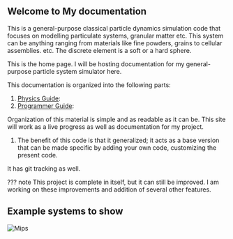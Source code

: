 ## Welcome to My documentation

This is a general-purpose classical particle dynamics simulation code that focuses on modelling particulate systems, granular matter etc. This system can be anything ranging from materials like fine powders, grains to cellular assemblies. etc.
The discrete element is a soft or a hard sphere.

This is the home page.
I will be hosting documentation for my general-purpose particle system simulator here.



This documentation is organized into the following parts:

1. [Physics Guide](General_Physics/Overview.md): 
2. [Programmer Guide](Programmer_Guide/Overview.md):

Organization of this material is simple and as readable as it can be.
This site will work as a live progress as well as documentation for my project.


1. The benefit of this code is that it generalized; it acts as a base version that can be made specific by adding
   your own code, customizing the present code.


It has git tracking as well.


??? note
    This project is complete in itself, but it can still be improved. I am working on these improvements and addition
    of several other features.


## Example systems to show


![Mips](mips.gif)